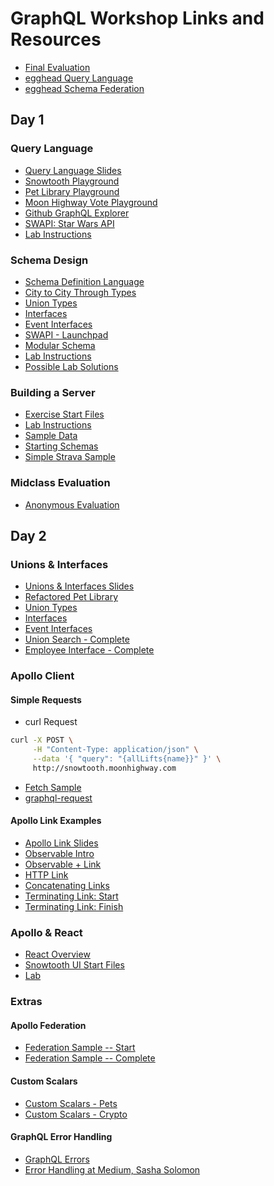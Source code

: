 # GraphQL Workshop Links and Resources

- [Final Evaluation](https://docs.google.com/forms/d/e/1FAIpQLSdAiPbP0XXNzEB-GgWc7KNAJagn42-HoaDvXWEg2XsaVzWOew/viewform?usp=sf_link)
- [egghead Query Language](https://egghead.io/courses/graphql-query-language)
- [egghead Schema Federation](https://egghead.io/lessons/apollo-wtf-is-apollo-federation)


## Day 1

### Query Language

- [Query Language Slides](https://slides.com/moonhighway/graphql-intro/)
- [Snowtooth Playground](https://snowtooth.moonhighway.com)
- [Pet Library Playground](https://pet-library.moonhighway.com)
- [Moon Highway Vote Playground](http://vote.moonhighway.com)
- [Github GraphQL Explorer](https://developer.github.com/v4/explorer/)
- [SWAPI: Star Wars API](http://graphql.org/swapi-graphql/)
- [Lab Instructions](https://slides.com/moonhighway/snowtooth-query-lab/)

### Schema Design

- [Schema Definition Language](https://slides.com/moonhighway/schema-definition-language/)
- [City to City Through Types](https://codesandbox.io/s/5vzn2rkzxn)
- [Union Types](https://codesandbox.io/s/rm2rx3opqm)
- [Interfaces](https://codesandbox.io/s/71x8n304r1)
- [Event Interfaces](https://codesandbox.io/s/mm36pp93p9)
- [SWAPI - Launchpad](http://bit.ly/swapi-launchpad)
- [Modular Schema](https://github.com/eveporcello/schema-workshop/tree/master/06-extras/modularizing-a-schema/finished)
- [Lab Instructions](https://slides.com/moonhighway/schema-lab/)
- [Possible Lab Solutions](https://github.com/graphqlworkshop/schema-activity)


### Building a Server

- [Exercise Start Files](https://github.com/graphqlworkshop/snowtooth-api)
- [Lab Instructions](https://slides.com/moonhighway/server-lab/)
- [Sample Data](https://bit.ly/2VF5zJU)
- [Starting Schemas](https://github.com/graphqlworkshop/schema-activity)
- [Simple Strava Sample](https://github.com/eveporcello/simple-strava-sample/blob/master/index.js)

### Midclass Evaluation

- [Anonymous Evaluation](https://docs.google.com/forms/d/e/1FAIpQLSf4LDSnkxJUC1gxJH2p9U4UnKrp3T9O9y3ASMHHnJLsYfJGcA/viewform?usp=sf_link)

## Day 2

### Unions & Interfaces
- [Unions & Interfaces Slides](https://slides.com/moonhighway/unions-interfaces)
- [Refactored Pet Library](http://funded-pet-library.moonhighway.com/)
- [Union Types](https://codesandbox.io/s/rm2rx3opqm)
- [Interfaces](https://codesandbox.io/s/71x8n304r1)
- [Event Interfaces](https://codesandbox.io/s/mm36pp93p9)
- [Union Search - Complete](https://github.com/graphqlworkshop/snowtooth-unions/tree/complete)
- [Employee Interface - Complete](https://github.com/graphqlworkshop/interface-lab/tree/complete)


### Apollo Client 

#### Simple Requests

- curl Request

```sh
curl -X POST \
     -H "Content-Type: application/json" \
     --data '{ "query": "{allLifts{name}}" }' \
     http://snowtooth.moonhighway.com
```

- [Fetch Sample](https://codesandbox.io/s/n3jro0o4n0)
- [graphql-request](https://codesandbox.io/s/4qzq5z2vz0)

#### Apollo Link Examples

- [Apollo Link Slides](https://slides.com/moonhighway/apollo-links)
- [Observable Intro](https://codesandbox.io/s/176q4zpl4)
- [Observable + Link](https://codesandbox.io/s/ql5xqkojyj)
- [HTTP Link](https://codesandbox.io/s/koj24j5l07)
- [Concatenating Links](https://codesandbox.io/s/ql4jlz54yq)
- [Terminating Link: Start](https://codesandbox.io/s/objective-dawn-36rzq)
- [Terminating Link: Finish](https://codesandbox.io/s/mutable-smoke-qkvgc)

### Apollo & React

- [React Overview](https://slides.com/moonhighway/react-overview)
- [Snowtooth UI Start Files](https://github.com/graphqlworkshop/snowtooth-ui)
- [Lab](https://slides.com/moonhighway/client-lab/)

### Extras

#### Apollo Federation

- [Federation Sample -- Start](https://github.com/graphqlworkshop/snowtooth-federation-lab)
- [Federation Sample -- Complete](https://github.com/graphqlworkshop/snowtooth-federation-lab/tree/complete)

#### Custom Scalars

- [Custom Scalars - Pets](https://codesandbox.io/s/pw32jkj04j)
- [Custom Scalars - Crypto](https://codesandbox.io/s/53o3pmy43n)

#### GraphQL Error Handling
* [GraphQL Errors](https://www.apollographql.com/docs/react/features/error-handling)
* [Error Handling at Medium, Sasha Solomon](https://www.youtube.com/watch?v=GYBhHUGR1ZY)

